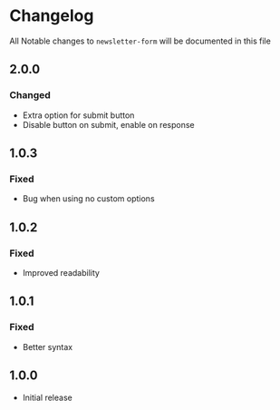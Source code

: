 # Changelog

All Notable changes to `newsletter-form` will be documented in this file

## 2.0.0

### Changed
- Extra option for submit button
- Disable button on submit, enable on response

## 1.0.3

### Fixed
- Bug when using no custom options

## 1.0.2

### Fixed
- Improved readability

## 1.0.1

### Fixed
- Better syntax

## 1.0.0
- Initial release
